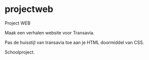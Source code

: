 # projectweb
Project WEB

Maak een verhalen website voor Transavia.

Pas de huisstijl van transavia toe aan je HTML doormiddel van CSS.

Schoolproject.
